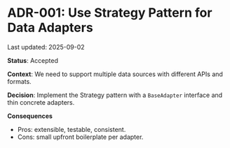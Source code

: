 # ADR-001: Use Strategy Pattern for Data Adapters
Last updated: 2025-09-02

**Status**: Accepted

**Context**: We need to support multiple data sources with different APIs and formats.

**Decision**: Implement the Strategy pattern with a `BaseAdapter` interface and thin concrete adapters.

**Consequences**
- Pros: extensible, testable, consistent.
- Cons: small upfront boilerplate per adapter.
